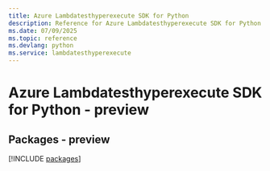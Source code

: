 ```yaml
---
title: Azure Lambdatesthyperexecute SDK for Python
description: Reference for Azure Lambdatesthyperexecute SDK for Python
ms.date: 07/09/2025
ms.topic: reference
ms.devlang: python
ms.service: lambdatesthyperexecute
---
```

# Azure Lambdatesthyperexecute SDK for Python - preview
## Packages - preview
[!INCLUDE [packages](lambdatesthyperexecute-index.md)]
